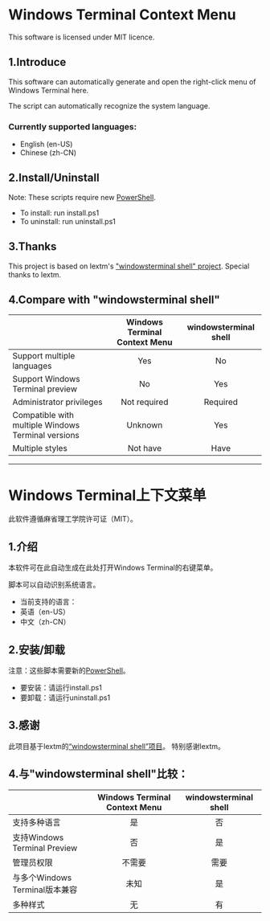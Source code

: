 # Windows Terminal Context Menu
This software is licensed under MIT licence.

## 1.Introduce

This software can automatically generate and open the right-click menu of Windows Terminal here.

The script can automatically recognize the system language.
### Currently supported languages:
- English (en-US)
- Chinese (zh-CN)

## 2.Install/Uninstall

Note: These scripts require new [PowerShell](https://github.com/PowerShell/PowerShell).
- To install: run install.ps1
- To uninstall: run uninstall.ps1

## 3.Thanks

This project is based on lextm's ["windowsterminal shell" project](https://github.com/lextm/windowsterminal-shell).
Special thanks to lextm.

## 4.Compare with "windowsterminal shell"
| | Windows Terminal Context Menu | windowsterminal shell |
| :- | :-: | :-: |
| Support multiple languages | Yes | No |
| Support Windows Terminal preview | No | Yes |
| Administrator privileges | Not required | Required |
| Compatible with multiple Windows Terminal versions | Unknown | Yes |
| Multiple styles | Not have | Have |

-----------------------------------------------------------------------------------------------------------

# Windows Terminal上下文菜单
此软件遵循麻省理工学院许可证（MIT）。

## 1.介绍

本软件可在此自动生成在此处打开Windows Terminal的右键菜单。

脚本可以自动识别系统语言。
- 当前支持的语言：
- 英语（en-US）
- 中文（zh-CN）

## 2.安装/卸载

注意：这些脚本需要新的[PowerShell](https://github.com/PowerShell/PowerShell)。
- 要安装：请运行install.ps1
- 要卸载：请运行uninstall.ps1

## 3.感谢

此项目基于lextm的[“windowsterminal shell”项目](https://github.com/lextm/windowsterminal-shell)。
特别感谢lextm。

## 4.与"windowsterminal shell"比较：
| | Windows Terminal Context Menu | windowsterminal shell |
| :- | :-: | :-: |
| 支持多种语言 | 是 | 否 |
| 支持Windows Terminal Preview | 否 | 是 |
| 管理员权限 | 不需要 | 需要 |
| 与多个Windows Terminal版本兼容 | 未知 | 是 |
| 多种样式 | 无 | 有 |
